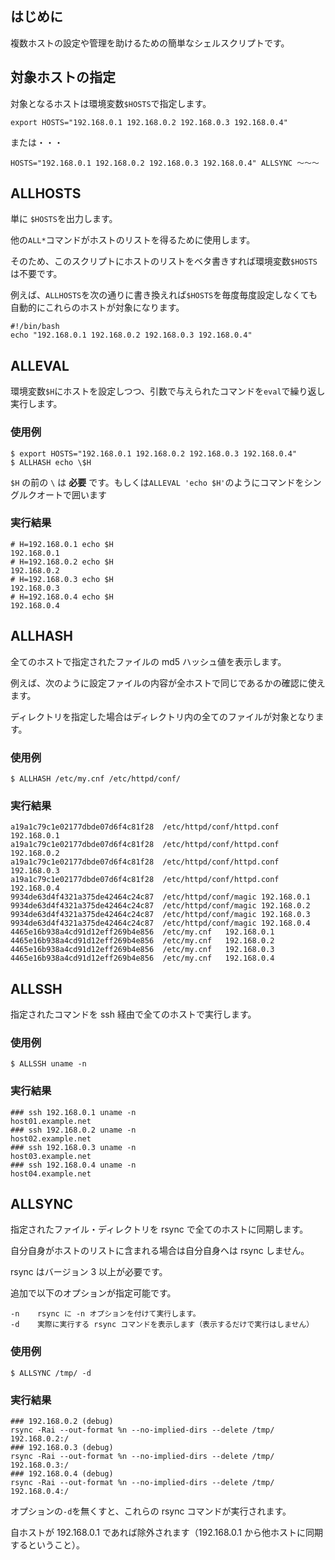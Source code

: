 ## はじめに ##

複数ホストの設定や管理を助けるための簡単なシェルスクリプトです。


## 対象ホストの指定 ##

対象となるホストは環境変数`$HOSTS`で指定します。

    export HOSTS="192.168.0.1 192.168.0.2 192.168.0.3 192.168.0.4"

または・・・

    HOSTS="192.168.0.1 192.168.0.2 192.168.0.3 192.168.0.4" ALLSYNC ～～～


## ALLHOSTS ##

単に `$HOSTS`を出力します。

他の`ALL*`コマンドがホストのリストを得るために使用します。

そのため、このスクリプトにホストのリストをベタ書きすれば環境変数`$HOSTS`は不要です。

例えば、`ALLHOSTS`を次の通りに書き換えれば`$HOSTS`を毎度毎度設定しなくても自動的にこれらのホストが対象になります。

    #!/bin/bash
    echo "192.168.0.1 192.168.0.2 192.168.0.3 192.168.0.4"


## ALLEVAL ##

環境変数`$H`にホストを設定しつつ、引数で与えられたコマンドを`eval`で繰り返し実行します。

### 使用例

    $ export HOSTS="192.168.0.1 192.168.0.2 192.168.0.3 192.168.0.4"
    $ ALLHASH echo \$H

`$H` の前の `\` は **必要** です。もしくは`ALLEVAL 'echo $H'`のようにコマンドをシングルクオートで囲います


### 実行結果

    # H=192.168.0.1 echo $H
    192.168.0.1
    # H=192.168.0.2 echo $H
    192.168.0.2
    # H=192.168.0.3 echo $H
    192.168.0.3
    # H=192.168.0.4 echo $H
    192.168.0.4


## ALLHASH ##

全てのホストで指定されたファイルの md5 ハッシュ値を表示します。

例えば、次のように設定ファイルの内容が全ホストで同じであるかの確認に使えます。

ディレクトリを指定した場合はディレクトリ内の全てのファイルが対象となります。


### 使用例

    $ ALLHASH /etc/my.cnf /etc/httpd/conf/

### 実行結果

    a19a1c79c1e02177dbde07d6f4c81f28  /etc/httpd/conf/httpd.conf    192.168.0.1
    a19a1c79c1e02177dbde07d6f4c81f28  /etc/httpd/conf/httpd.conf    192.168.0.2
    a19a1c79c1e02177dbde07d6f4c81f28  /etc/httpd/conf/httpd.conf    192.168.0.3
    a19a1c79c1e02177dbde07d6f4c81f28  /etc/httpd/conf/httpd.conf    192.168.0.4
    9934de63d4f4321a375de42464c24c87  /etc/httpd/conf/magic 192.168.0.1
    9934de63d4f4321a375de42464c24c87  /etc/httpd/conf/magic 192.168.0.2
    9934de63d4f4321a375de42464c24c87  /etc/httpd/conf/magic 192.168.0.3
    9934de63d4f4321a375de42464c24c87  /etc/httpd/conf/magic 192.168.0.4
    4465e16b938a4cd91d12eff269b4e856  /etc/my.cnf   192.168.0.1
    4465e16b938a4cd91d12eff269b4e856  /etc/my.cnf   192.168.0.2
    4465e16b938a4cd91d12eff269b4e856  /etc/my.cnf   192.168.0.3
    4465e16b938a4cd91d12eff269b4e856  /etc/my.cnf   192.168.0.4


## ALLSSH ##

指定されたコマンドを ssh 経由で全てのホストで実行します。

### 使用例

    $ ALLSSH uname -n

### 実行結果

    ### ssh 192.168.0.1 uname -n
    host01.example.net
    ### ssh 192.168.0.2 uname -n
    host02.example.net
    ### ssh 192.168.0.3 uname -n
    host03.example.net
    ### ssh 192.168.0.4 uname -n
    host04.example.net


## ALLSYNC ##

指定されたファイル・ディレクトリを rsync で全てのホストに同期します。

自分自身がホストのリストに含まれる場合は自分自身へは rsync しません。

rsync はバージョン 3 以上が必要です。

追加で以下のオプションが指定可能です。

    -n    rsync に -n オプションを付けて実行します。
    -d    実際に実行する rsync コマンドを表示します（表示するだけで実行はしません）

### 使用例

    $ ALLSYNC /tmp/ -d

### 実行結果

    ### 192.168.0.2 (debug)
    rsync -Rai --out-format %n --no-implied-dirs --delete /tmp/ 192.168.0.2:/
    ### 192.168.0.3 (debug)
    rsync -Rai --out-format %n --no-implied-dirs --delete /tmp/ 192.168.0.3:/
    ### 192.168.0.4 (debug)
    rsync -Rai --out-format %n --no-implied-dirs --delete /tmp/ 192.168.0.4:/

オプションの`-d`を無くすと、これらの rsync コマンドが実行されます。

自ホストが 192.168.0.1 であれば除外されます（192.168.0.1 から他ホストに同期するということ）。
